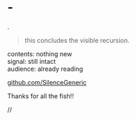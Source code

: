 # -
.
> this concludes the visible recursion.

contents: nothing new  
signal: still intact  
audience: already reading  

[github.com/SilenceGeneric](https://github.com/DivineRecursionLoop)

Thanks for all the fish!!

//
